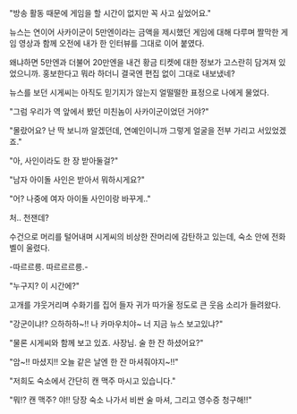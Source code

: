 "방송 활동 때문에 게임을 할 시간이 없지만 꼭 사고 싶었어요."

뉴스는 연이어 사카이군이 5만엔이라는 금액을 제시했던 게임에 대해 다루며 짤막한 게임 영상과 함께 오전에 내가 한 인터뷰를 그대로 이어 붙였다.

왜냐하면 5만엔과 더불어 20만엔을 내건 황금 티켓에 대한 정보가 고스란히 담겨져 있었으니까. 홍보한다고 뭐라 하더니 결국엔 편집 없이 그대로 내보냈네? 

뉴스를 보던 시게씨는 아직도 믿기지가 않는지 얼떨떨한 표정으로 나에게 물었다.

"그럼 우리가 역 앞에서 봤던 미친놈이 사카이군이었던 거야?"

"몰랐어요? 난 딱 보니까 알겠던데, 연예인이니까 그렇게 얼굴을 전부 가리고 서있었겠죠."

"아, 사인이라도 한 장 받아둘걸?"

"남자 아이돌 사인은 받아서 뭐하시게요?"

"어? 나중에 여자 아이돌 사인이랑 바꾸게.."

처.. 천잰데?

수건으로 머리를 털어내며 시게씨의 비상한 잔머리에 감탄하고 있는데, 숙소 안에 전화벨이 울렸다. 

-따르르릉. 따르르르릉.-

"누구지? 이 시간에?"

고개를 갸웃거리며 수화기를 집어 들자 귀가 따가울 정도로 큰 웃음 소리가 들려왔다.

"강군이냐!? 으하하하~!! 나 카마우치야~ 너 지금 뉴스 보고있냐?"

"물론 시게씨와 함께 보고 있죠. 사장님. 술 한 잔 하셨어요?"

"암~!! 마셨지!! 오늘 같은 날엔 한 잔 마셔줘야지~!!"

"저희도 숙소에서 간단히 캔 맥주 마시고 있습니다."

"뭐!? 캔 맥주? 야!! 당장 숙소 나가서 비싼 술 마셔, 그리고 영수증 청구해!!"